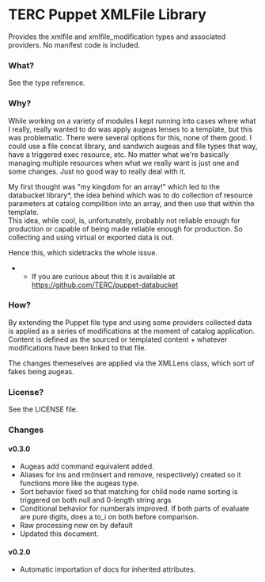 # TERC Puppet XMLFile Library #

Provides the xmlfile and xmlfile_modification types and associated providers.  No manifest code is included.

### What? ###
See the type reference.

### Why? ###
While working on a variety of modules I kept running into cases where what I really, really wanted to do was apply augeas 
lenses to a template, but this was problematic.  There were several options for this, none of them good.  I could use a file
concat library, and sandwich augeas and file types that way, have a triggered exec resource, etc.  No matter what we're basically
managing multiple resources when what we really want is just one and some changes.  Just no good way to really deal with it.

My first thought was "my kingdom for an array!" which led to the databucket library*, the idea behind which was to do 
collection of resource parameters at catalog compilition into an array, and then use that within the template.  
This idea, while cool, is, unfortunately, probably not reliable enough for production or capable of being made reliable enough 
for production.  So collecting and using virtual or exported data is out.

Hence this, which sidetracks the whole issue.  

* - If you are curious about this it is available at https://github.com/TERC/puppet-databucket

### How? ###
By extending the Puppet file type and using some providers collected data is applied as a series of modifications at the moment
of catalog application.  Content is defined as the sourced or templated content + whatever modifications have been linked to
that file.

The changes themeselves are applied via the XMLLens class, which sort of fakes being augeas.

### License? ###
See the LICENSE file.

### Changes ###
####  v0.3.0 ####
- Augeas add command equivalent added.
- Aliases for ins and rm(insert and remove, respectively) created so it functions more like the augeas type.
- Sort behavior fixed so that matching for child node name sorting is triggered on both null and 0-length string args
- Conditional behavior for numberals improved.  If both parts of evaluate are pure digits, does a to_i on both before comparison.
- Raw processing now on by default
- Updated this document.

#### v0.2.0 #####
- Automatic importation of docs for inherited attributes.
